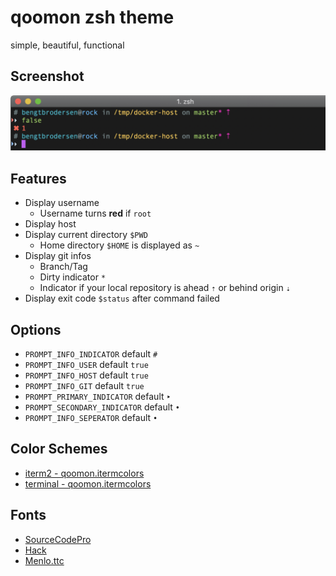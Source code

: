 # qoomon zsh theme
simple, beautiful, functional

## Screenshot
![Screenshot](screenshot.png)

## Features
* Display username 
  * Username turns **red** if `root`
* Display host 
* Display current directory `$PWD`
  * Home directory `$HOME` is displayed as `~`
* Display git infos
  * Branch/Tag
  * Dirty indicator `*` 
  * Indicator if your local repository is ahead `⇡` or behind origin `⇣`
* Display exit code `$status` after command failed

## Options
* `PROMPT_INFO_INDICATOR` default `#`
* `PROMPT_INFO_USER` default `true`
* `PROMPT_INFO_HOST` default `true`
* `PROMPT_INFO_GIT` default `true`
* `PROMPT_PRIMARY_INDICATOR` default `‣`
* `PROMPT_SECONDARY_INDICATOR` default `•`
* `PROMPT_INFO_SEPERATOR` default `•`


## Color Schemes
* [iterm2 - qoomon.itermcolors](qoomon.itermcolors)
* [terminal - qoomon.itermcolors](qoomon.terminal)


## Fonts
* [SourceCodePro](https://github.com/adobe-fonts/source-code-pro)
* [Hack](https://github.com/source-foundry/Hack)
* [Menlo.ttc](Menlo.ttc)

